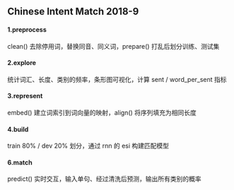 ## Chinese Intent Match 2018-9

#### 1.preprocess

clean() 去除停用词，替换同音、同义词，prepare() 打乱后划分训练、测试集

#### 2.explore

统计词汇、长度、类别的频率，条形图可视化，计算 sent / word_per_sent 指标

#### 3.represent

embed() 建立词索引到词向量的映射，align() 将序列填充为相同长度

#### 4.build

train 80% / dev 20% 划分，通过 rnn 的 esi 构建匹配模型

#### 6.match

predict() 实时交互，输入单句、经过清洗后预测，输出所有类别的概率
